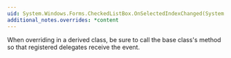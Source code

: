 ```yaml
---
uid: System.Windows.Forms.CheckedListBox.OnSelectedIndexChanged(System.EventArgs)
additional_notes.overrides: *content
---
```


<p>When overriding <xref href="System.Windows.Forms.CheckedListBox.OnSelectedIndexChanged(System.EventArgs)"></xref> in a derived class, be sure to call the base class's <xref href="System.Windows.Forms.CheckedListBox.OnSelectedIndexChanged(System.EventArgs)"></xref> method so that registered delegates receive the event.</p>


